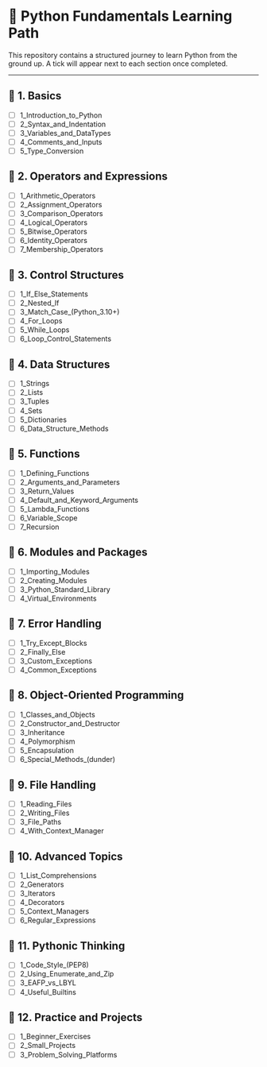 # 📘 Python Fundamentals Learning Path

This repository contains a structured journey to learn Python from the ground up. A tick will appear next to each section once completed.

---

## 📂 1. Basics
- [ ] 1_Introduction_to_Python
- [ ] 2_Syntax_and_Indentation
- [ ] 3_Variables_and_DataTypes
- [ ] 4_Comments_and_Inputs
- [ ] 5_Type_Conversion

## 📂 2. Operators and Expressions
- [ ] 1_Arithmetic_Operators
- [ ] 2_Assignment_Operators
- [ ] 3_Comparison_Operators
- [ ] 4_Logical_Operators
- [ ] 5_Bitwise_Operators
- [ ] 6_Identity_Operators
- [ ] 7_Membership_Operators

## 📂 3. Control Structures
- [ ] 1_If_Else_Statements
- [ ] 2_Nested_If
- [ ] 3_Match_Case_(Python_3.10+)
- [ ] 4_For_Loops
- [ ] 5_While_Loops
- [ ] 6_Loop_Control_Statements  <!-- break, continue, pass -->

## 📂 4. Data Structures
- [ ] 1_Strings
- [ ] 2_Lists
- [ ] 3_Tuples
- [ ] 4_Sets
- [ ] 5_Dictionaries
- [ ] 6_Data_Structure_Methods

## 📂 5. Functions
- [ ] 1_Defining_Functions
- [ ] 2_Arguments_and_Parameters
- [ ] 3_Return_Values
- [ ] 4_Default_and_Keyword_Arguments
- [ ] 5_Lambda_Functions
- [ ] 6_Variable_Scope
- [ ] 7_Recursion

## 📂 6. Modules and Packages
- [ ] 1_Importing_Modules
- [ ] 2_Creating_Modules
- [ ] 3_Python_Standard_Library
- [ ] 4_Virtual_Environments

## 📂 7. Error Handling
- [ ] 1_Try_Except_Blocks
- [ ] 2_Finally_Else
- [ ] 3_Custom_Exceptions
- [ ] 4_Common_Exceptions

## 📂 8. Object-Oriented Programming
- [ ] 1_Classes_and_Objects
- [ ] 2_Constructor_and_Destructor
- [ ] 3_Inheritance
- [ ] 4_Polymorphism
- [ ] 5_Encapsulation
- [ ] 6_Special_Methods_(dunder)

## 📂 9. File Handling
- [ ] 1_Reading_Files
- [ ] 2_Writing_Files
- [ ] 3_File_Paths
- [ ] 4_With_Context_Manager

## 📂 10. Advanced Topics
- [ ] 1_List_Comprehensions
- [ ] 2_Generators
- [ ] 3_Iterators
- [ ] 4_Decorators
- [ ] 5_Context_Managers
- [ ] 6_Regular_Expressions

## 📂 11. Pythonic Thinking
- [ ] 1_Code_Style_(PEP8)
- [ ] 2_Using_Enumerate_and_Zip
- [ ] 3_EAFP_vs_LBYL
- [ ] 4_Useful_Builtins

## 📂 12. Practice and Projects
- [ ] 1_Beginner_Exercises
- [ ] 2_Small_Projects
- [ ] 3_Problem_Solving_Platforms
